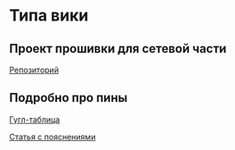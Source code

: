 # Типа вики

## Проект прошивки для сетевой части

[Репозиторий](https://github.com/ArthurIshmukhametov/SendData)

## Подробно про пины

[Гугл-таблица](https://docs.google.com/spreadsheets/d/11_U6-V5FjYy7RQ5oIxNFcRiRVcX_PyxQhD4kjq2rIR0/edit?usp=sharing)

[Статья с пояснениями](https://randomnerdtutorials.com/esp32-pinout-reference-gpios/)

